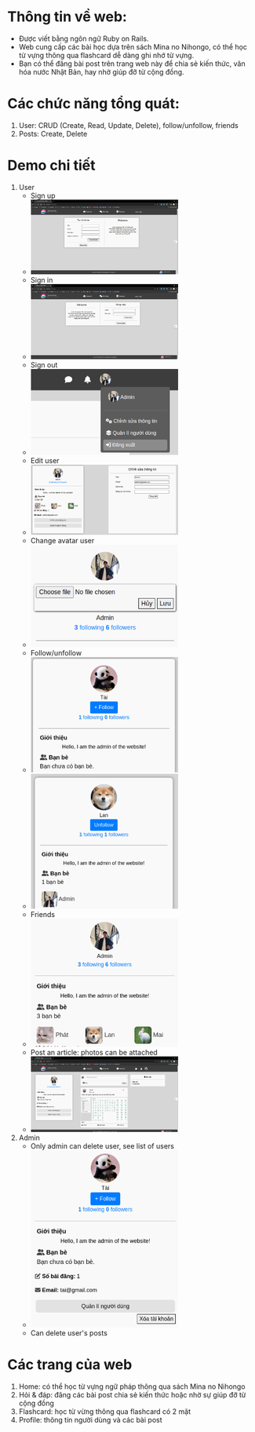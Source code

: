# Thông tin về web:
   - Được viết bằng ngôn ngữ Ruby on Rails.
   - Web cung cấp các bài học dựa trên sách Mina no Nihongo, có thể học từ vựng thông qua flashcard dễ dàng ghi nhớ từ vựng.
   - Bạn có thể đăng bài post trên trang web này để chia sẻ kiến thức, văn hóa nước Nhật Bản, hay nhờ giúp đỡ từ cộng đồng.
   
# Các chức năng tổng quát:
   1. User: CRUD (Create, Read, Update, Delete), follow/unfollow, friends
   2. Posts: Create, Delete

# Demo chi tiết
   1. User
      - Sign up
      - <img src="https://github.com/sun-dev-it/Web_Ruby_Rails-Learn_Math/blob/main/app/assets/images/web_introduction/sign_up.png" alt="" width="300">
      - Sign in
      - <img src="https://github.com/sun-dev-it/Web_Ruby_Rails-Learn_Math/blob/main/app/assets/images/web_introduction/sign_in.png" alt="" width="300">
      - Sign out
      - <img src="https://github.com/sun-dev-it/Web_Ruby_Rails-Learn_Math/blob/main/app/assets/images/web_introduction/sign_out.png" alt="" width="300">
      - Edit user
      - <img src="https://github.com/sun-dev-it/Web_Ruby_Rails-Learn_Math/blob/main/app/assets/images/web_introduction/edit_user.png" alt="" width="300">
      - Change avatar user
      - <img src="https://github.com/sun-dev-it/Web_Ruby_Rails-Learn_Math/blob/main/app/assets/images/web_introduction/change_avt.png" alt="" width="300">
      - Follow/unfollow
      - <img src="https://github.com/sun-dev-it/Web_Ruby_Rails-Learn_Math/blob/main/app/assets/images/web_introduction/follow.png" alt="" width="300"> 
      - <img src="https://github.com/sun-dev-it/Web_Ruby_Rails-Learn_Math/blob/main/app/assets/images/web_introduction/unfolow.png" alt="" width="300">
      - Friends
      - <img src="https://github.com/sun-dev-it/Web_Ruby_Rails-Learn_Math/blob/main/app/assets/images/web_introduction/friends.png" alt="" width="300">
      - Post an article: photos can be attached
      - <img src="https://github.com/sun-dev-it/Web_Ruby_Rails-Learn_Math/blob/main/app/assets/images/web_introduction/profile.png" alt="" width="300">
   3. Admin 
      - Only admin can delete user, see list of users
      - <img src="https://github.com/sun-dev-it/Web_Ruby_Rails-Learn_Math/blob/main/app/assets/images/web_introduction/delete_user.png" alt="" width="300">
      - Can delete user's posts

# Các trang của web
   1. Home: có thể học từ vựng ngữ pháp thông qua sách Mina no Nihongo
   2. Hỏi & đáp: đăng các bài post chia sẻ kiến thức hoặc nhờ sự giúp đỡ từ cộng đồng
   3. Flashcard: học từ vừng thông qua flashcard có 2 mặt
   4. Profile: thông tin người dùng và các bài post
